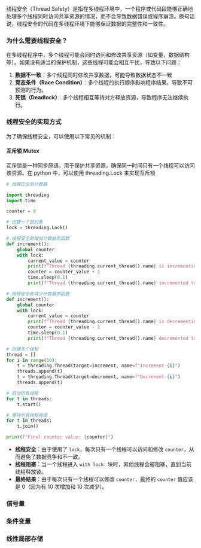 线程安全（Thread Safety）是指在多线程环境中，一个程序或代码段能够正确地处理多个线程同时访问共享资源的情况，而不会导致数据错误或程序崩溃。换句话说，线程安全的代码在多线程环境下能够保证数据的完整性和一致性。

### 为什么需要线程安全？

在多线程程序中，多个线程可能会同时访问和修改共享资源（如变量，数据结构等）。如果没有适当的保护机制，这些线程可能会相互干扰，导致以下问题：

1. **数据不一致**：多个线程同时修改共享数据，可能导致数据状态不一致
2. **竞态条件（Race Condition）**：多个线程的执行顺序影响程序结果，导致不可预测的行为。
3. **死锁（Deadlock）**：多个线程相互等待对方释放资源，导致程序无法继续执行。

### 线程安全的实现方式

为了确保线程安全，可以使用以下常见的机制：

#### 互斥锁 Mutex

互斥锁是一种同步原语，用于保护共享资源，确保同一时间只有一个线程可以访问该资源。在 python 中，可以使用 threading.Lock 来实现互斥锁

```python
# 线程安全的计数器

import threading 
import time 

counter = 0

# 创建一个锁对象
lock = threading.Lock() 

# 线程安全的增加计数器的函数
def increment():
    global counter 
    with lock:
        current_value = counter 
        print(f"Thread {threading.current_thread().name} is incrementing from {current_value}")
        counter = counter_value + 1
        time.sleep(0.1)
        print(f"Thread {threading.current_thread().name} incremented to {counter}")

# 线程安全的减少计数器的函数
def increment():
    global counter 
    with lock:
        current_value = counter 
        print(f"Thread {threading.current_thread().name} is decrementing from {current_value}")
        counter = counter_value - 1
        time.sleep(0.1)
        print(f"Thread {threading.current_thread().name} decremented to {counter}")

# 创建多个线程
thread = []
for i in range(10):
    t = threading.Thread(target=increment, name=f"Increment-{i}")
    threads.append(t)
    t = threading.Thread(target=decrement, name=f"Decrement-{i}")
    threads.append(t)

# 启动所有线程
for t in threads:
    t.start()

# 等待所有线程完成
for t in threads:
    t.join()

print(f"Final counter value: {counter}")
```

- **线程安全**：由于使用了 `lock`，每次只有一个线程可以访问和修改 `counter`，从而避免了数据竞争和不一致。
- **线程阻塞**：当一个线程进入 `with lock:` 块时，其他线程会被阻塞，直到当前线程释放锁。
- **最终结果**：由于每次只有一个线程可以修改 `counter`，最终的 `counter` 值应该是 0（因为有 10 次增加和 10 次减少）。

### 信号量


### 条件变量


### 线性局部存储


